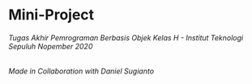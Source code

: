 # Mini-Project
###### Tugas Akhir Pemrograman Berbasis Objek Kelas H - Institut Teknologi Sepuluh Nopember 2020
 
###### Made in Collaboration with Daniel Sugianto
